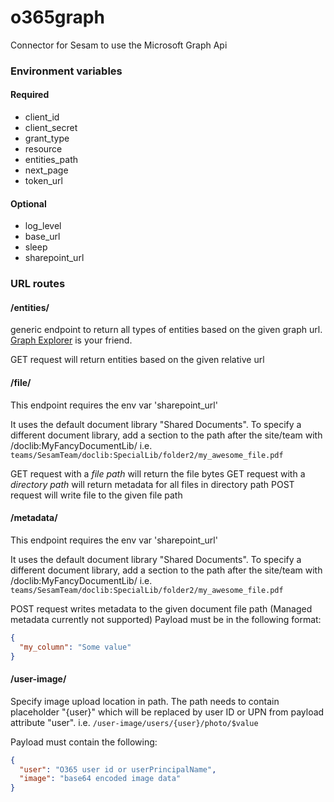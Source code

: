 # o365graph
Connector for Sesam to use the Microsoft Graph Api


### Environment variables

#### Required

* client_id
* client_secret
* grant_type
* resource
* entities_path
* next_page
* token_url

#### Optional

* log_level
* base_url
* sleep
* sharepoint_url


### URL routes

#### /entities/<path>
generic endpoint to return all types of entities based on the given graph url. [Graph Explorer](https://developer.microsoft.com/en-us/graph/graph-explorer#) is your friend.

GET request will return entities based on the given relative url

#### /file/<path>

This endpoint requires the env var 'sharepoint_url'

It uses the default document library "Shared Documents". To specify a different document library, add a section to the path after the site/team with /doclib:MyFancyDocumentLib/
i.e. `teams/SesamTeam/doclib:SpecialLib/folder2/my_awesome_file.pdf`

GET request with a *file path* will return the file bytes
GET request with a *directory path* will return metadata for all files in directory path
POST request will write file to the given file path

#### /metadata/<path>

This endpoint requires the env var 'sharepoint_url'

It uses the default document library "Shared Documents". To specify a different document library, add a section to the path after the site/team with /doclib:MyFancyDocumentLib/
i.e. `teams/SesamTeam/doclib:SpecialLib/folder2/my_awesome_file.pdf`

POST request writes metadata to the given document file path (Managed metadata currently not supported)
Payload must be in the following format:
```json
{
  "my_column": "Some value"
}
```

#### /user-image/<path>

Specify image upload location in path. The path needs to contain placeholder "{user}" which will be replaced by user ID or UPN from payload attribute "user".
i.e. `/user-image/users/{user}/photo/$value`

Payload must contain the following:
```json
{
  "user": "O365 user id or userPrincipalName",
  "image": "base64 encoded image data"
}
```
